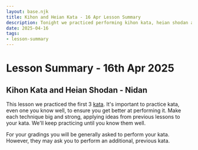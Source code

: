 ```yaml
---
layout: base.njk
title: Kihon and Heian Kata - 16 Apr Lesson Summary
description: Tonight we practiced performing kihon kata, heian shodan and heian nidan. It's important to practice all the kata you know, not just your current kata.
date: 2025-04-16
tags:
- lesson-summary
---
```

# Lesson Summary - 16th Apr 2025

## Kihon Kata and Heian Shodan - Nidan

This lesson we practiced the first 3 [kata](/kata/heian/). It's important to practice kata, even one you know well, to ensure you get better at performing it. Make each technique big and strong, applying ideas from previous lessons to your kata. We'll keep practicing until you know them well.

For your gradings you will be generally asked to perform your kata. However, they may ask you to perform an additional, previous kata.
